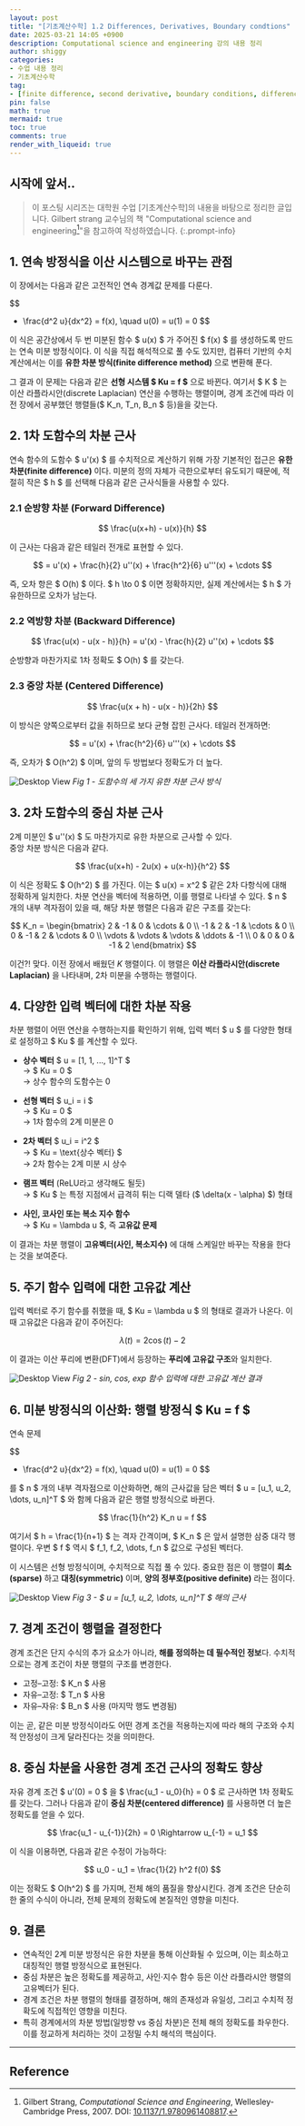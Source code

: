 ```yaml
---
layout: post
title: "[기초계산수학] 1.2 Differences, Derivatives, Boundary condtions"
date: 2025-03-21 14:05 +0900
description: Computational science and engineering 강의 내용 정리
author: shiggy
categories:
- 수업 내용 정리
- 기초계산수학
tag:
- [finite difference, second derivative, boundary conditions, difference matrix]
pin: false
math: true
mermaid: true
toc: true
comments: true
render_with_liqueid: true
---
```


## 시작에 앞서..

> 이 포스팅 시리즈는 대학원 수업 [기초계산수학]의 내용을 바탕으로 정리한 글입니다. Gilbert strang 교수님의 책 "Computational science and engineering[^1]"을 참고하여 작성하였습니다.
{:.prompt-info}

## 1. 연속 방정식을 이산 시스템으로 바꾸는 관점

이 장에서는 다음과 같은 고전적인 연속 경계값 문제를 다룬다.

$$
- \frac{d^2 u}{dx^2} = f(x), \quad u(0) = u(1) = 0
$$

이 식은 공간상에서 두 번 미분된 함수 $ u(x) $ 가 주어진 $ f(x) $ 를 생성하도록 만드는 연속 미분 방정식이다. 이 식을 직접 해석적으로 풀 수도 있지만, 컴퓨터 기반의 수치 계산에서는 이를 **유한 차분 방식(finite difference method)** 으로 변환해 푼다.

그 결과 이 문제는 다음과 같은 **선형 시스템 $ Ku = f $** 으로 바뀐다. 여기서 $ K $ 는 이산 라플라시안(discrete Laplacian) 연산을 수행하는 행렬이며, 경계 조건에 따라 이전 장에서 공부했던 행렬들($ K_n, T_n, B_n $ 등)을을 갖는다.

## 2. 1차 도함수의 차분 근사

연속 함수의 도함수 $ u'(x) $ 를 수치적으로 계산하기 위해 가장 기본적인 접근은 **유한 차분(finite difference)** 이다. 미분의 정의 자체가 극한으로부터 유도되기 때문에, 적절히 작은 $ h $ 를 선택해 다음과 같은 근사식들을 사용할 수 있다.

### 2.1 순방향 차분 (Forward Difference)

$$
\frac{u(x+h) - u(x)}{h}
$$

이 근사는 다음과 같은 테일러 전개로 표현할 수 있다.

$$
= u'(x) + \frac{h}{2} u''(x) + \frac{h^2}{6} u'''(x) + \cdots
$$

즉, 오차 항은 $ O(h) $ 이다. $ h \to 0 $ 이면 정확하지만, 실제 계산에서는 $ h $ 가 유한하므로 오차가 남는다.

### 2.2 역방향 차분 (Backward Difference)

$$
\frac{u(x) - u(x - h)}{h} = u'(x) - \frac{h}{2} u''(x) + \cdots
$$

순방향과 마찬가지로 1차 정확도 $ O(h) $ 를 갖는다.

### 2.3 중앙 차분 (Centered Difference)

$$
\frac{u(x + h) - u(x - h)}{2h}
$$

이 방식은 양쪽으로부터 값을 취하므로 보다 균형 잡힌 근사다. 테일러 전개하면:

$$
= u'(x) + \frac{h^2}{6} u'''(x) + \cdots
$$

즉, 오차가 $ O(h^2) $ 이며, 앞의 두 방법보다 정확도가 더 높다.

![Desktop View](../assets/postimages/2025-03-21-기초계산수학-1-2-differences-derivatives-boundary-condtions-1742537968147.png)
_Fig 1 - 도함수의 세 가지 유한 차분 근사 방식_

## 3. 2차 도함수의 중심 차분 근사

2계 미분인 $ u\'\'(x) $ 도 마찬가지로 유한 차분으로 근사할 수 있다.  
중앙 차분 방식은 다음과 같다.

$$
\frac{u(x+h) - 2u(x) + u(x-h)}{h^2}
$$

이 식은 정확도 $ O(h^2) $ 를 가진다. 이는 $ u(x) = x^2 $ 같은 2차 다항식에 대해 정확하게 일치한다. 차분 연산을 벡터에 적용하면, 이를 행렬로 나타낼 수 있다. $ n $ 개의 내부 격자점이 있을 때, 해당 차분 행렬은 다음과 같은 구조를 갖는다:

$$
K_n =
\begin{bmatrix}
2 & -1 & 0 & \cdots & 0 \\
-1 & 2 & -1 & \cdots & 0 \\
0 & -1 & 2 & \cdots & 0 \\
\vdots & \vdots & \vdots & \ddots & -1 \\
0 & 0 & 0 & -1 & 2
\end{bmatrix}
$$

이건?! 맞다. 이전 장에서 배웠던 $K$ 행렬이다. 이 행렬은 **이산 라플라시안(discrete Laplacian)** 을 나타내며, 2차 미분을 수행하는 행렬이다.

## 4. 다양한 입력 벡터에 대한 차분 작용

차분 행렬이 어떤 연산을 수행하는지를 확인하기 위해, 입력 벡터 $ u $ 를 다양한 형태로 설정하고 $ Ku $ 를 계산할 수 있다.

- **상수 벡터** $ u = [1, 1, ..., 1]^T $  
  → $ Ku = 0 $  
  → 상수 함수의 도함수는 0

- **선형 벡터** $ u_i = i $  
  → $ Ku = 0 $  
  → 1차 함수의 2계 미분은 0

- **2차 벡터** $ u_i = i^2 $  
  → $ Ku = \text{상수 벡터} $  
  → 2차 함수는 2계 미분 시 상수

- **램프 벡터** (ReLU라고 생각해도 될듯)  
  → $ Ku $ 는 특정 지점에서 급격히 튀는 디랙 델타 ($ \delta(x - \alpha) $) 형태

- **사인, 코사인 또는 복소 지수 함수**  
  → $ Ku = \lambda u $, 즉 **고유값 문제**

이 결과는 차분 행렬이 **고유벡터(사인, 복소지수)** 에 대해 스케일만 바꾸는 작용을 한다는 것을 보여준다.

## 5. 주기 함수 입력에 대한 고유값 계산

입력 벡터로 주기 함수를 취했을 때, $ Ku = \lambda u $ 의 형태로 결과가 나온다. 이때 고유값은 다음과 같이 주어진다:

$$
\lambda(t) = 2\cos(t) - 2
$$

이 결과는 이산 푸리에 변환(DFT)에서 등장하는 **푸리에 고유값 구조**와 일치한다.

![Desktop View](../assets/postimages/2025-03-21-기초계산수학-1-2-differences-derivatives-boundary-condtions-1742538419528.png)
_Fig 2 - sin, cos, exp 함수 입력에 대한 고유값 계산 결과_

## 6. 미분 방정식의 이산화: 행렬 방정식 $ Ku = f $

연속 문제

$$
- \frac{d^2 u}{dx^2} = f(x), \quad u(0) = u(1) = 0
$$

를 $ n $ 개의 내부 격자점으로 이산화하면, 해의 근사값을 담은 벡터 $ u = [u_1, u_2, \dots, u_n]^T $ 와 함께 다음과 같은 행렬 방정식으로 바뀐다.

$$
\frac{1}{h^2} K_n u = f
$$

여기서 $ h = \frac{1}{n+1} $ 는 격자 간격이며, $ K_n $ 은 앞서 설명한 삼중 대각 행렬이다. 우변 $ f $ 역시 $ f_1, f_2, \dots, f_n $ 값으로 구성된 벡터다.

이 시스템은 선형 방정식이며, 수치적으로 직접 풀 수 있다. 중요한 점은 이 행렬이 **희소(sparse)** 하고 **대칭(symmetric)** 이며, **양의 정부호(positive definite)** 라는 점이다.

![Desktop View](../assets/postimages/2025-03-21-기초계산수학-1-2-differences-derivatives-boundary-condtions-1742538616058.png)
_Fig 3 - $ u = [u_1, u_2, \dots, u_n]^T $ 해의 근사_

## 7. 경계 조건이 행렬을 결정한다

경계 조건은 단지 수식의 추가 요소가 아니라, **해를 정의하는 데 필수적인 정보**다. 수치적으로는 경계 조건이 차분 행렬의 구조를 변경한다.

- 고정–고정: $ K_n $ 사용  
- 자유–고정: $ T_n $ 사용  
- 자유–자유: $ B_n $ 사용 (마지막 행도 변경됨)

이는 곧, 같은 미분 방정식이라도 어떤 경계 조건을 적용하는지에 따라 해의 구조와 수치적 안정성이 크게 달라진다는 것을 의미한다.

## 8. 중심 차분을 사용한 경계 조건 근사의 정확도 향상

자유 경계 조건 $ u'(0) = 0 $ 을 $ \frac{u_1 - u_0}{h} = 0 $ 로 근사하면 1차 정확도를 갖는다. 그러나 다음과 같이 **중심 차분(centered difference)** 를 사용하면 더 높은 정확도를 얻을 수 있다.

$$
\frac{u_1 - u_{-1}}{2h} = 0 \Rightarrow u_{-1} = u_1
$$

이 식을 이용하면, 다음과 같은 수정이 가능하다:

$$
u_0 - u_1 = \frac{1}{2} h^2 f(0)
$$

이는 정확도 $ O(h^2) $ 를 가지며, 전체 해의 품질을 향상시킨다. 경계 조건은 단순히 한 줄의 수식이 아니라, 전체 문제의 정확도에 본질적인 영향을 미친다.

## 9. 결론

- 연속적인 2계 미분 방정식은 유한 차분을 통해 이산화될 수 있으며, 이는 희소하고 대칭적인 행렬 방정식으로 표현된다.
- 중심 차분은 높은 정확도를 제공하고, 사인·지수 함수 등은 이산 라플라시안 행렬의 고유벡터가 된다.
- 경계 조건은 차분 행렬의 형태를 결정하며, 해의 존재성과 유일성, 그리고 수치적 정확도에 직접적인 영향을 미친다.
- 특히 경계에서의 차분 방법(일방향 vs 중심 차분)은 전체 해의 정확도를 좌우한다. 이를 정교하게 처리하는 것이 고정밀 수치 해석의 핵심이다.

---

## Reference

[^1]: Gilbert Strang, *Computational Science and Engineering*, Wellesley-Cambridge Press, 2007. DOI: [10.1137/1.9780961408817](https://epubs.siam.org/doi/abs/10.1137/1.9780961408817).

